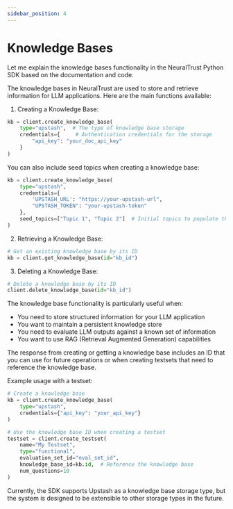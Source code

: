 ```yaml
---
sidebar_position: 4
---
```


# Knowledge Bases
Let me explain the knowledge bases functionality in the NeuralTrust Python SDK based on the documentation and code.

The knowledge bases in NeuralTrust are used to store and retrieve information for LLM applications. Here are the main functions available:

1. Creating a Knowledge Base:
```python
kb = client.create_knowledge_base(
    type="upstash",  # The type of knowledge base storage
    credentials={     # Authentication credentials for the storage
        "api_key": "your_doc_api_key"
    }
)
```

You can also include seed topics when creating a knowledge base:
```python
kb = client.create_knowledge_base(
    type="upstash",
    credentials={
        'UPSTASH_URL': "https://your-upstash-url",
        "UPSTASH_TOKEN": "your-upstash-token"
    },
    seed_topics=["Topic 1", "Topic 2"]  # Initial topics to populate the knowledge base
)
```

2. Retrieving a Knowledge Base:
```python
# Get an existing knowledge base by its ID
kb = client.get_knowledge_base(id="kb_id")
```

3. Deleting a Knowledge Base:
```python
# Delete a knowledge base by its ID
client.delete_knowledge_base(id="kb_id")
```

The knowledge base functionality is particularly useful when:
- You need to store structured information for your LLM application
- You want to maintain a persistent knowledge store
- You need to evaluate LLM outputs against a known set of information
- You want to use RAG (Retrieval Augmented Generation) capabilities

The response from creating or getting a knowledge base includes an ID that you can use for future operations or when creating testsets that need to reference the knowledge base.

Example usage with a testset:
```python
# Create a knowledge base
kb = client.create_knowledge_base(
    type="upstash",
    credentials={"api_key": "your_api_key"}
)

# Use the knowledge base ID when creating a testset
testset = client.create_testset(
    name="My Testset",
    type="functional",
    evaluation_set_id="eval_set_id",
    knowledge_base_id=kb.id,  # Reference the knowledge base
    num_questions=10
)
```

Currently, the SDK supports Upstash as a knowledge base storage type, but the system is designed to be extensible to other storage types in the future.

